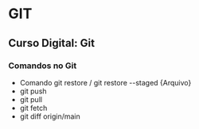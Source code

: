 # GIT

## Curso Digital: Git

### Comandos no Git

* Comando git restore / git restore --staged {Arquivo}
* git push
* git pull
* git fetch
* git diff origin/main
